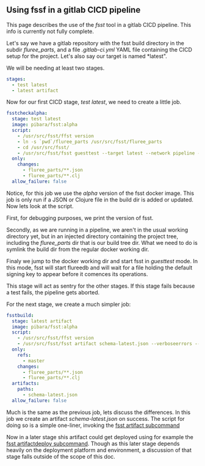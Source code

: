 ## Using fssf in a gitlab CICD pipeline

This page describes the use of the *fsst* tool in a gitlab CICD pipeline. This info is currently not fully complete.

Let's say we have a gitlab repository with the fsst build directory in the subdir *fluree_parts*, and a file *.gitlab-ci.yml* YAML file containing the CICD setup for the project. Let's also say our target is named *latest".

We will be needing at least two stages.

```yaml
stages:
  - test latest
  - latest artifact

```

Now for our first CICD stage, *test latest*, we need to create a little job.

```yaml
fsstcheckalpha:
  stage: test latest
  image: pibara/fsst:alpha
  script:
    - /usr/src/fsst/ffst version
    - ln -s `pwd`/fluree_parts /usr/src/fsst/fluree_parts
    - cd /usr/src/fsst/
    - /usr/src/fsst/fsst guesttest --target latest --network pipeline --verboseerrors
  only:
    changes:
      - fluree_parts/**.json
      - fluree_parts/**.clj
  allow_failure: false
```

Notice, for this job we use the *alpha* version of the fsst docker image. This job is only run if a JSON or Clojure file in the build dir is added or updated. Now lets look at the script.

First, for debugging purposes, we print the version of fsst.

Secondly, as we are running in a pipeline, we aren't in the usual working directory yet, but in an injected directory containing the project tree, including the *fluree_parts* dir that is our build tree dir. What we need to do is symlink the build dir from the regular docker working dir.

Finaly we jump to the docker working dir and start fsst in *guesttest* mode. In this mode, fsst will start flureedb and will wait for a file holding the default signing key to appear before it comences its operations. 

This stage will act as sentry for the other stages. If this stage fails because a test fails, the pipeline gets aborted.

For the next stage, we create a much simpler job:

```yaml
fsstbuild:
  stage: latest artifact
  image: pibara/fsst:alpha
  script:
    - /usr/src/fsst/ffst version
    - /usr/src/fsst/fsst artifact schema-latest.json --verboseerrors --target latest
  only:
    refs:
      - master
    changes:
      - fluree_parts/**.json
      - fluree_parts/**.clj
  artifacts:
    paths:
      - schema-latest.json
  allow_failure: false
```

Much is the same as the previous job, lets discuss the differences. In this job we create an artifact *schema-latest.json* on success. The script for doing so is a simple one-liner, invoking the [fsst artifact subcommand](artifact.MD)

Now in a later stage shis artifact could get deployed using for example the [fsst artifactdeploy subcommand](artifactdeploy.MD). Though as this later stage depends heavily on the deployment platform and environment, a discussion of that stage falls outside of the scope of this doc.
